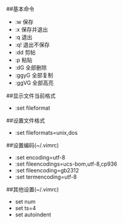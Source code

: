 

##基本命令
 * :w  保存
 * :x  保存并退出
 * :q  退出
 * :q! 退出不保存
 * :dd 剪帖
 * :p  粘贴
 * :dG 全部删除
 * :ggyG 全部复制
 * :ggVG 全部高亮



##显示文件当前格式
 * :set fileformat

##设置文件格式
 * :set fileformats=unix,dos


##设置编码(~/.vimrc)
 * :set encoding=utf-8
 * :set fileencodings=ucs-bom,utf-8,cp936
 * :set fileencoding=gb2312
 * :set termencoding=utf-8

 
##其他设置(~/.vimrc)
 * set num
 * set ts=4
 * set autoindent
